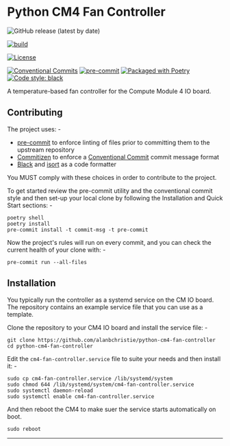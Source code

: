 # Python CM4 Fan Controller

![GitHub release (latest by date)](https://img.shields.io/github/v/release/alanbchristie/python-cm4-fan-controller)

[![build](https://github.com/alanbchristie/python-cm4-fan-controller/actions/workflows/build.yaml/badge.svg)](https://github.com/alanbchristie/python-cm4-fan-controller/actions/workflows/build.yaml)

[![License](http://img.shields.io/badge/license-Apache%202.0-blue.svg?style=flat)](https://github.com/alanbchristie/python-cm4-fan-controller/blob/master/LICENSE.txt)

[![Conventional Commits](https://img.shields.io/badge/Conventional%20Commits-1.0.0-yellow.svg)](https://conventionalcommits.org)
[![pre-commit](https://img.shields.io/badge/pre--commit-enabled-brightgreen?logo=pre-commit&logoColor=white)](https://github.com/pre-commit/pre-commit)
[![Packaged with Poetry](https://img.shields.io/badge/packaging-poetry-cyan.svg)](https://python-poetry.org/)
[![Code style: black](https://img.shields.io/badge/code%20style-black-000000.svg)](https://github.com/psf/black)

A temperature-based fan controller for the Compute Module 4 IO board.

## Contributing
The project uses: -

- [pre-commit] to enforce linting of files prior to committing them to the upstream repository
- [Commitizen] to enforce a [Conventional Commit] commit message format
- [Black] and [isort] as a code formatter

You MUST comply with these choices in order to contribute to the project.

To get started review the pre-commit utility and the conventional commit style
and then set-up your local clone by following the Installation and Quick Start sections: -

    poetry shell
    poetry install
    pre-commit install -t commit-msg -t pre-commit

Now the project's rules will run on every commit, and you can check the current health
of your clone with: -

    pre-commit run --all-files

## Installation
You typically run the controller as a systemd service on the CM IO board.
The repository contains an example service file that you can use as a template.

Clone the repository to your CM4 IO board and install the service file: -

    git clone https://github.com/alanbchristie/python-cm4-fan-controller
    cd python-cm4-fan-controller

Edit the `cm4-fan-controller.service` file to suite your needs and then install it: -

    sudo cp cm4-fan-controller.service /lib/systemd/system
    sudo chmod 644 /lib/systemd/system/cm4-fan-controller.service
    sudo systemctl daemon-reload
    sudo systemctl enable cm4-fan-controller.service

And then reboot the CM4 to make suer the service starts automatically on boot.

    sudo reboot

---

[black]: https://black.readthedocs.io/en/stable/
[commitizen]: https://commitizen-tools.github.io/commitizen/
[conventional commit]: https://www.conventionalcommits.org/en/v1.0.0/
[isort]: https://pycqa.github.io/isort/
[pre-commit]: https://pre-commit.com

